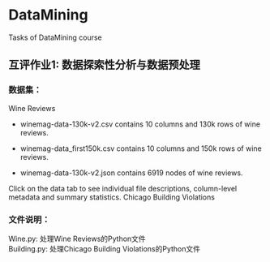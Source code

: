 # DataMining
Tasks of DataMining course
## 互评作业1: 数据探索性分析与数据预处理

### 数据集：

Wine Reviews
+ winemag-data-130k-v2.csv contains 10 columns and 130k rows of wine reviews.

+ winemag-data_first150k.csv contains 10 columns and 150k rows of wine reviews.

+ winemag-data-130k-v2.json contains 6919 nodes of wine reviews.

Click on the data tab to see individual file descriptions, column-level metadata and summary statistics.
Chicago Building Violations
### 文件说明：

Wine.py: 处理Wine Reviews的Python文件  
Building.py: 处理Chicago Building Violations的Python文件
